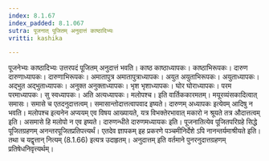 ```yaml
---
index: 8.1.67
index_padded: 8.1.067
sutra: पूजनात् पूजितम् अनुदात्तं काष्ठादिभ्यः
vritti: kashika

---
```

पूजनेभ्यः काष्ठादिभ्यः उत्तरपदं पूजितम् अनुदात्तं भवति। काष्ठ काष्ठाध्यापकः। काष्ठाभिरूपकः। दारुण दारुणाध्यापकः। दारुणाभिरूपकः। अमातापुत्र अमातापुत्राध्यापकः। अयुत अयुताभिरूपकः। अयुताध्यापकः। अद्भुत अद्भुताध्यापकः। अनुक्त अनुक्ताध्यापकः। भृश भृशाध्यापकः। घोर घोराध्यापकः। परम परमाध्यापकः। सु स्वध्यापकः। अति अत्यध्यापकः। मलोपश्च। इति वार्तिककारमतम्। मयूरव्यंसकादित्वात् समासः। समासे च एतदनुदात्तत्वम्। समासान्तोदात्तत्वापवाद इष्यते। दारुणम् अध्यापकः इत्येवम् आदिषु न भवति। मलोपश्च इत्यनेन अप्ययम् एव विषय आख्यायते, यत्र विभक्तेरभावात् मकारो न श्रूयते तत्र औदात्तत्वम् इति। असमासे हि मलोपो न एव इष्यते। दारुणन्धीते दारुणमध्यायकः इति। पूजनातित्येव पूजितपरिग्रहे सिद्धे पूजितग्रहणम् अनन्तरपूजितप्रतिपत्त्यर्थं। एतदेव ज्ञापकम् इह प्रकरणे पञ्चमीनिर्देशे ऽपि नानन्तर्यमाश्रीयते इति। तथा च यद्वृत्तान् नित्यम् (8.1.66) इत्यत्र उदाहृतम्। अनुदात्तम् इति वर्तमाने पुनरनुदात्तग्रहणम् प्रतिषेधनिवृत्त्यर्थम्।